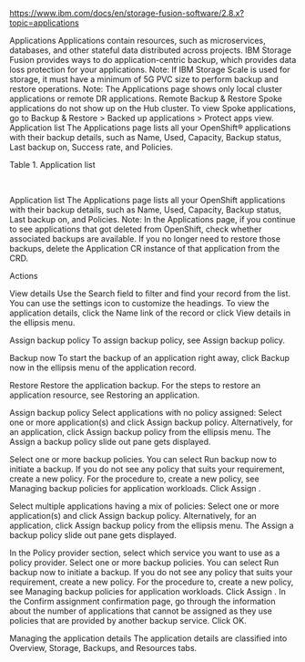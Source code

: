 https://www.ibm.com/docs/en/storage-fusion-software/2.8.x?topic=applications



Applications
Applications contain resources, such as microservices, databases, and other stateful data
distributed across projects. IBM Storage Fusion
provides ways to do application-centric backup, which provides data loss protection for your
applications. 
Note: If IBM Storage Scale is used for storage,
it must have a minimum of 5G PVC size to perform backup and restore operations.
Note: The Applications page shows only local cluster applications or remote DR
applications. Remote Backup & Restore
Spoke applications do not show up on the Hub cluster. To view Spoke applications, go to Backup & Restore > Backed up
applications > Protect apps view.
Application list
The Applications page lists all your OpenShift® applications with their backup
details, such as Name, Used, Capacity,  Backup status, Last
backup on, Success rate, and Policies. 

Table 1. Application list


 
 




Application list
The Applications page lists all your OpenShift applications with their backup
details, such as Name, Used, Capacity, Backup status, Last backup on, and Policies. Note: In the
Applications page, if you continue to see applications that got deleted from OpenShift, check whether associated backups are
available. If you no longer need to restore those backups, delete the Application CR instance of
that application from the CRD. 



Actions 


View details
Use the Search field to filter and find your record from the list. You
can use the settings icon to customize the headings. To view the application details, click the
Name link of the record or click View details in the
ellipsis menu. 


Assign backup policy
To assign backup policy, see Assign backup policy.


Backup now
To start the backup of an application right away, click Backup now in the
ellipsis menu of the application record.


Restore
Restore the application backup. For the steps to restore an application resource, see Restoring an application.








Assign backup policy
Select applications with no policy assigned: 
Select one or more application(s) and click Assign backup policy.
Alternatively, for an application, click  Assign backup policy from the
ellipsis menu. The Assign a backup policy slide out pane gets
displayed.

Select one or more backup policies. You can select Run backup now to
initiate a backup. If you do not see any policy that suits your requirement, create a new policy.
For the procedure to, create a new policy, see Managing backup policies for application workloads.
Click Assign .


Select multiple applications having a mix of policies:
Select one or more application(s) and click Assign backup policy.
Alternatively, for an application, click  Assign backup policy from the
ellipsis menu. The Assign a backup policy slide out pane gets
displayed.

In the Policy provider section, select which service you want to use as a
policy provider. 
Select one or more backup policies. You can select  Run backup now to
initiate a backup. If you do not see any policy that suits your requirement, create a new policy.
For the procedure to, create a new policy, see Managing backup policies for application workloads.
Click Assign .
In the Confirm assignment  confirmation page, go through the information
about the number of applications that cannot be assigned as they use policies that are provided by
another backup service.
Click OK. 






Managing the application details
The application details are classified into Overview, Storage, Backups, and Resources tabs. 






